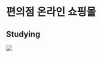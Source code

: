 # 편의점 온라인 쇼핑몰

## Studying
<img src="https://img.shields.io/badge/Spring Boot-green?style=flat&logo=Spring boot&logoColor=black"/>
